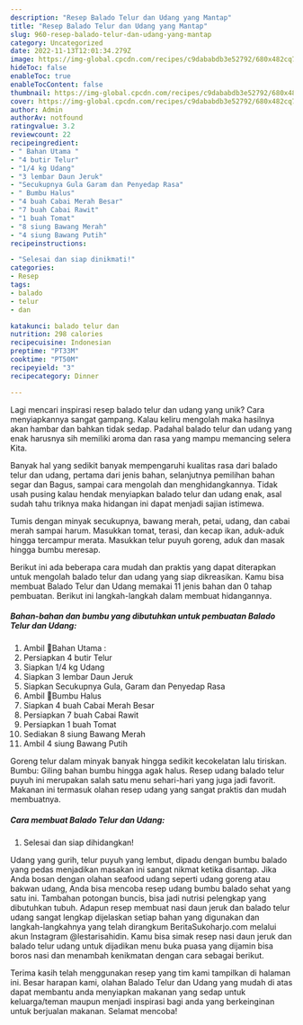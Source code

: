 ```yaml
---
description: "Resep Balado Telur dan Udang yang Mantap"
title: "Resep Balado Telur dan Udang yang Mantap"
slug: 960-resep-balado-telur-dan-udang-yang-mantap
category: Uncategorized
date: 2022-11-13T12:01:34.279Z
image: https://img-global.cpcdn.com/recipes/c9dababdb3e52792/680x482cq70/balado-telur-dan-udang-foto-resep-utama.jpg
hideToc: false
enableToc: true
enableTocContent: false
thumbnail: https://img-global.cpcdn.com/recipes/c9dababdb3e52792/680x482cq70/balado-telur-dan-udang-foto-resep-utama.jpg
cover: https://img-global.cpcdn.com/recipes/c9dababdb3e52792/680x482cq70/balado-telur-dan-udang-foto-resep-utama.jpg
author: Admin
authorAv: notfound
ratingvalue: 3.2
reviewcount: 22
recipeingredient:
- " Bahan Utama "
- "4 butir Telur"
- "1/4 kg Udang"
- "3 lembar Daun Jeruk"
- "Secukupnya Gula Garam dan Penyedap Rasa"
- " Bumbu Halus"
- "4 buah Cabai Merah Besar"
- "7 buah Cabai Rawit"
- "1 buah Tomat"
- "8 siung Bawang Merah"
- "4 siung Bawang Putih"
recipeinstructions:

- "Selesai dan siap dinikmati!"
categories:
- Resep
tags:
- balado
- telur
- dan

katakunci: balado telur dan 
nutrition: 298 calories
recipecuisine: Indonesian
preptime: "PT33M"
cooktime: "PT50M"
recipeyield: "3"
recipecategory: Dinner

---
```





Lagi mencari inspirasi resep balado telur dan udang yang unik? Cara menyiapkannya sangat gampang. Kalau keliru mengolah maka hasilnya akan hambar dan bahkan tidak sedap. Padahal balado telur dan udang yang enak harusnya sih memiliki aroma dan rasa yang mampu memancing selera Kita.





Banyak hal yang sedikit banyak mempengaruhi kualitas rasa dari balado telur dan udang, pertama dari jenis bahan, selanjutnya pemilihan bahan segar dan Bagus, sampai cara mengolah dan menghidangkannya. Tidak usah pusing kalau hendak menyiapkan balado telur dan udang enak,      asal sudah tahu triknya maka hidangan ini dapat menjadi sajian istimewa.














Tumis dengan minyak secukupnya, bawang merah, petai, udang, dan cabai merah sampai harum. Masukkan tomat, terasi, dan kecap ikan, aduk-aduk hingga tercampur merata. Masukkan telur puyuh goreng, aduk dan masak hingga bumbu meresap.






Berikut ini ada beberapa cara mudah dan praktis yang dapat diterapkan untuk mengolah balado telur dan udang yang siap dikreasikan. Kamu bisa membuat Balado Telur dan Udang memakai 11 jenis bahan dan 0 tahap pembuatan. Berikut ini langkah-langkah dalam membuat hidangannya.

<!--inarticleads1-->

##### Bahan-bahan dan bumbu yang dibutuhkan untuk pembuatan Balado Telur dan Udang:

1. Ambil  💋Bahan Utama :
1. Persiapkan 4 butir Telur
1. Siapkan 1/4 kg Udang
1. Siapkan 3 lembar Daun Jeruk
1. Siapkan Secukupnya Gula, Garam dan Penyedap Rasa
1. Ambil  💋Bumbu Halus
1. Siapkan 4 buah Cabai Merah Besar
1. Persiapkan 7 buah Cabai Rawit
1. Persiapkan 1 buah Tomat
1. Sediakan 8 siung Bawang Merah
1. Ambil 4 siung Bawang Putih


Goreng telur dalam minyak banyak hingga sedikit kecokelatan lalu tiriskan. Bumbu: Giling bahan bumbu hingga agak halus. Resep udang balado telur puyuh ini merupakan salah satu menu sehari-hari yang juga jadi favorit. Makanan ini termasuk olahan resep udang yang sangat praktis dan mudah membuatnya. 

<!--inarticleads2-->

##### Cara membuat Balado Telur dan Udang:


1. Selesai dan siap dihidangkan!

Udang yang gurih, telur puyuh yang lembut, dipadu dengan bumbu balado yang pedas menjadikan masakan ini sangat nikmat ketika disantap. Jika Anda bosan dengan olahan seafood udang seperti udang goreng atau bakwan udang, Anda bisa mencoba resep udang bumbu balado sehat yang satu ini. Tambahan potongan buncis, bisa jadi nutrisi pelengkap yang dibutuhkan tubuh. Adapun resep membuat nasi daun jeruk dan balado telur udang sangat lengkap dijelaskan setiap bahan yang digunakan dan langkah-langkahnya yang telah dirangkum BeritaSukoharjo.com melalui akun Instagram @lestarisahidin. Kamu bisa simak resep nasi daun jeruk dan balado telur udang untuk dijadikan menu buka puasa yang dijamin bisa boros nasi dan menambah kenikmatan dengan cara sebagai berikut. 

Terima kasih telah menggunakan resep yang tim kami tampilkan di halaman ini. Besar harapan kami, olahan Balado Telur dan Udang yang mudah di atas dapat membantu anda menyiapkan makanan yang sedap untuk keluarga/teman maupun menjadi inspirasi bagi anda yang berkeinginan untuk berjualan makanan. Selamat mencoba!
